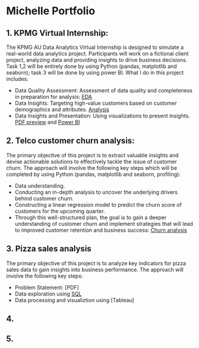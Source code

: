 # Michelle Portfolio

## 1. KPMG Virtual Internship: 
The KPMG AU Data Analytics Virtual Internship is designed to simulate a real-world data analytics project. Participants will work on a fictional client project, analyzing data and providing insights to drive business decisions. Task 1,2 will be entirely done by using Python (pandas, matplotlib and seaborn); task 3 will be done by using power BI. What I do in this project includes:
- Data Quality Assessment: Assessment of data quality and completeness in preparation for analysis: [EDA](https://colab.research.google.com/drive/1y-izqnwTvoAtKY31lNRyshe-aP7AjGPB?usp=sharing)
- Data Insights: Targeting high-value customers based on customer demographics and attributes. [Analysis](https://colab.research.google.com/drive/1y-izqnwTvoAtKY31lNRyshe-aP7AjGPB?usp=sharing)
- Data Insights and Presentation: Using visualizations to present insights. [PDF preview](https://github.com/MichelleTram/MichellePort.github.io/blob/43bce286e1e44eae1a8978b20896775374bc3ac0/1.%20CUSTOMER%20SEGMENTS%20REPORT.pdf) and [Power BI](https://github.com/MichelleTram/MichellePort.github.io/blob/43bce286e1e44eae1a8978b20896775374bc3ac0/3.%20CUSTOMER%20SEGMENTS%20%7C%20DASHBOARD.pbix)


## 2. Telco customer churn analysis: 
The primary objective of this project is to extract valuable insights and devise actionable solutions to effectively tackle the issue of customer churn. The approach will involve the following key steps which will be completed by using Python (pandas, matplotlib and seaborn, profiling):
- Data understanding.
- Conducting an in-depth analysis to uncover the underlying drivers behind customer churn.
- Constructing a linear regression model to predict the churn score of customers for the upcoming quarter.
- Through this well-structured plan, the goal is to gain a deeper understanding of customer churn and implement strategies that will lead to improved customer retention and business success: [Churn analysis](https://colab.research.google.com/drive/1xerbRib6_IGz4AiO6lqADpb4X3T9QCtb?usp=sharing) 

## 3. Pizza sales analysis
The primary objective of this project is to analyze key indicators for pizza sales data to gain insights into business performance. The approach will involve the following key steps:
- Problem Statement: [PDF]
- Data exploration using [SQL](https://github.com/MichelleTram/MichellePort.github.io/blob/fb3bd3412b7f5fa758295e753afb570766cb66af/Pizza.sql)
- Data processing and visualiztion using [Tableau] 
## 4. 
## 5.
